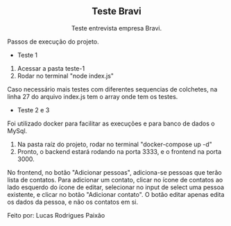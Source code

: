 <h2 align="center">
  Teste Bravi
</h2>
<p align="center">
Teste entrevista empresa Bravi.
</p>

Passos de execução do projeto.

- Teste 1
1. Acessar a pasta teste-1
2. Rodar no terminal "node index.js"

Caso necessário mais testes com diferentes sequencias de colchetes, na linha 27 do arquivo index.js tem o array onde tem os testes.

- Teste 2 e 3

Foi utilizado docker para facilitar as execuções e para banco de dados o MySql.
1. Na pasta raíz do projeto, rodar no terminal "docker-compose up -d"
2. Pronto, o backend estará rodando na porta 3333, e o frontend na porta 3000.

No frontend, no botão "Adicionar pessoas", adiciona-se pessoas que terão lista de contatos.
Para adicionar um contato, clicar no ícone de contatos ao lado esquerdo do ícone de editar, selecionar no input de select uma pessoa existente,
e clicar no botão "Adicionar contato".
O botão editar apenas edita os dados da pessoa, e não os contatos em si.

Feito por: Lucas Rodrigues Paixão
